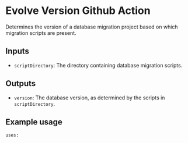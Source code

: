 # Evolve Version Github Action

Determines the version of a database migration project based on which migration
scripts are present.

## Inputs

- `scriptDirectory`: The directory containing database migration scripts.

## Outputs

- `version`: The database version, as determined by the scripts in `scriptDirectory`.

## Example usage

```
uses: 
```
